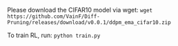 Please download the CIFAR10 model via wget:
`wget https://github.com/VainF/Diff-Pruning/releases/download/v0.0.1/ddpm_ema_cifar10.zip`

To train RL, run:
`python train.py`
